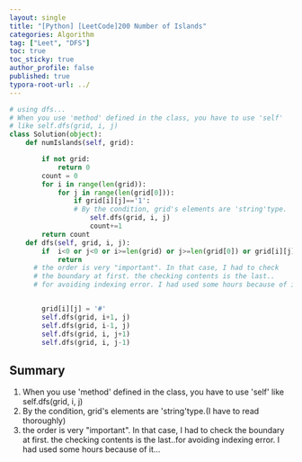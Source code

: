 ```yaml
---
layout: single
title: "[Python] [LeetCode]200 Number of Islands"
categories: Algorithm
tag: ["Leet", "DFS"]
toc: true
toc_sticky: true
author_profile: false
published: true
typora-root-url: ../
---
```


```python
# using dfs...
# When you use 'method' defined in the class, you have to use 'self'
# like self.dfs(grid, i, j)
class Solution(object):
    def numIslands(self, grid):

        if not grid:
            return 0
        count = 0
        for i in range(len(grid)):
            for j in range(len(grid[0])):
                if grid[i][j]=='1':
                # By the condition, grid's elements are 'string'type.
                    self.dfs(grid, i, j)
                    count+=1
        return count
    def dfs(self, grid, i, j):
        if  i<0 or j<0 or i>=len(grid) or j>=len(grid[0]) or grid[i][j]!='1':
            return
      # the order is very "important". In that case, I had to check
      # the boundary at first. the checking contents is the last..
      # for avoiding indexing error. I had used some hours because of it...


        grid[i][j] = '#'
        self.dfs(grid, i+1, j)
        self.dfs(grid, i-1, j)
        self.dfs(grid, i, j+1)
        self.dfs(grid, i, j-1)
```

## Summary  

1. When you use 'method' defined in the class, you have to use 'self' like self.dfs(grid, i, j)
2. By the condition, grid's elements are 'string'type.(I have to read thoroughly)
3. the order is very "important". In that case, I had to check the boundary at first. the checking contents is the last..for avoiding indexing error. I had used some hours because of it...
